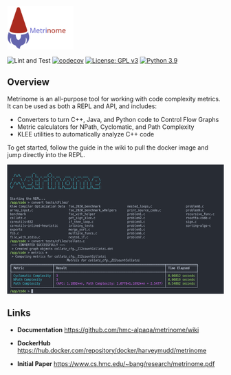 <img src="resources/Metrinome.svg" height="100">

![Lint and Test](https://github.com/hmc-alpaqa/metrinome/workflows/Lint%20and%20Test/badge.svg)
[![codecov](https://codecov.io/gh/hmc-alpaqa/metrinome/branch/develop/graph/badge.svg)](https://codecov.io/gh/hmc-alpaqa/metrinome)
[![License: GPL v3](https://img.shields.io/badge/License-GPLv3-blue.svg)](https://www.gnu.org/licenses/gpl-3.0)
[![Python 3.9](https://img.shields.io/badge/python-3.9-blue.svg)](https://www.python.org/downloads/release/python-390/)

## Overview 

Metrinome is an all-purpose tool for working with code complexity metrics. It can be used as both a REPL and API, and includes:

- Converters to turn C++, Java, and Python code to Control Flow Graphs
- Metric calculators for NPath, Cyclomatic, and Path Complexity
- KLEE utilities to automatically analyze C++ code

To get started, follow the guide in the wiki to pull the docker image and jump directly into the REPL.

<img src="resources/repl_screenshot.png" height="300">

## Links


- **Documentation** https://github.com/hmc-alpaqa/metrinome/wiki

- **DockerHub** https://hub.docker.com/repository/docker/harveymudd/metrinome

- **Initial Paper** https://www.cs.hmc.edu/~bang/research/metrinome.pdf

